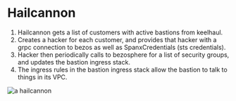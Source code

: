 # Hailcannon

1. Hailcannon gets a list of customers with active bastions from keelhaul. 
2. Creates a hacker for each customer, and provides that hacker with a grpc connection to bezos as well as SpanxCredentials (sts credentials).
3. Hacker then periodically calls to bezosphere for a list of security groups, and updates the bastion ingress stack.
4. The ingress rules in the bastion ingress stack allow the bastion to talk to things in its VPC.

![a hailcannon](https://raw.githubusercontent.com/opsee/hailcannon/master/hc.jpg)

